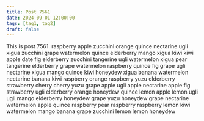 ```yaml
---
title: Post 7561
date: 2024-09-01 12:00:00
tags: [tag1, tag2]
draft: false
---
```

This is post 7561.
raspberry
apple
zucchini
orange
quince
nectarine
ugli
xigua
zucchini
grape
watermelon
quince
elderberry
mango
xigua
kiwi
kiwi
apple
date
fig
elderberry
zucchini
tangerine
ugli
watermelon
xigua
pear
tangerine
elderberry
grape
watermelon
raspberry
quince
fig
grape
ugli
nectarine
xigua
mango
quince
kiwi
honeydew
xigua
banana
watermelon
nectarine
banana
kiwi
raspberry
orange
raspberry
yuzu
elderberry
strawberry
cherry
cherry
yuzu
grape
apple
ugli
apple
nectarine
apple
fig
strawberry
ugli
elderberry
orange
honeydew
quince
lemon
apple
lemon
ugli
ugli
mango
elderberry
honeydew
grape
yuzu
honeydew
grape
nectarine
watermelon
apple
quince
raspberry
pear
raspberry
raspberry
lemon
kiwi
watermelon
mango
banana
grape
zucchini
lemon
lemon
honeydew
